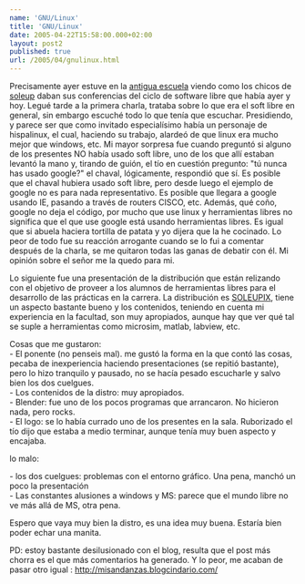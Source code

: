 ```yaml
---
name: 'GNU/Linux'
title: 'GNU/Linux'
date: 2005-04-22T15:58:00.000+02:00
layout: post2
published: true
url: /2005/04/gnulinux.html
---
```


Precisamente ayer estuve en la [antigua escuela](http://eup.uva.es) viendo como los chicos de [soleup](http://soleup.eup.uva.es) daban sus conferencias del ciclo de software libre que había ayer y hoy. Legué tarde a la primera charla, trataba sobre lo que era el soft libre en general, sin embargo escuché todo lo que tenía que escuchar. Presidiendo, y parece ser que como invitado especialísimo había un personaje de hispalinux, el cual, haciendo su trabajo, alardeó de que linux era mucho mejor que windows, etc. Mi mayor sorpresa fue cuando preguntó si alguno de los presentes NO había usado soft libre, uno de los que allí estaban levantó la mano y, tirando de guión, el tío en cuestión pregunto: "tú nunca has usado google?" el chaval, lógicamente, respondió que sí. Es posible que el chaval hubiera usado soft libre, pero desde luego el ejemplo de google no es para nada representativo. Es posible que llegara a google usando IE, pasando a través de routers CISCO, etc. Además, qué coño, google no deja el código, por mucho que use linux y herramientas libres no significa que el que use google está usando herramientas libres. Es igual que si abuela haciera tortilla de patata y yo dijera que la he cocinado. Lo peor de todo fue su reacción arrogante cuando se lo fui a comentar después de la charla, se me quitaron todas las ganas de debatir con él. Mi opinión sobre el señor me la quedo para mi.  
  
Lo siguiente fue una presentación de la distribución que están relizando con el objetivo de proveer a los alumnos de herramientas libres para el desarrollo de las prácticas en la carrera. La distribución es [SOLEUPIX](http://soleup.eup.uva.es/mediawiki/index.php/Estado_soleupix), tiene un aspecto bastante bueno y los contenidos, teniendo en cuenta mi experiencia en la facultad, son muy apropiados, aunque hay que ver qué tal se suple a herramientas como microsim, matlab, labview, etc.  
  
Cosas que me gustaron:  
\- El ponente (no penseis mal). me gustó la forma en la que contó las cosas, pecaba de inexperiencia haciendo presentaciones (se repitió bastante), pero lo hizo tranquilo y pausado, no se hacía pesado escucharle y salvo bien los dos cuelgues.  
\- Los contenidos de la distro: muy apropiados.  
\- Blender: fue uno de los pocos programas que arrancaron. No hicieron nada, pero rocks.  
\- El logo: se lo había currado uno de los presentes en la sala. Ruborizado el tío dijo que estaba a medio terminar, aunque tenía muy buen aspecto y encajaba.  
  
lo malo:  
  
\- los dos cuelgues: problemas con el entorno gráfico. Una pena, manchó un poco la presentación  
\- Las constantes alusiones a windows y MS: parece que el mundo libre no ve más allá de MS, otra pena.  
  
  
Espero que vaya muy bien la distro, es una idea muy buena. Estaría bien poder echar una manita.  
  
  
PD: estoy bastante desilusionado con el blog, resulta que el post más chorra es el que más comentarios ha generado. Y lo peor, me acaban de pasar otro igual : http://misandanzas.blogcindario.com/